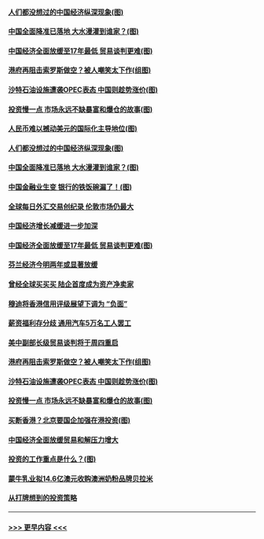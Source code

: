 #### [人们都没想过的中国经济纵深现象(图)](../pages/p5/907684.md?t=09180333) 
#### [中国全面降准已落地 大水漫灌到谁家？(图)](../pages/p5/907688.md?t=09180333) 
#### [中国经济全面放缓至17年最低 贸易谈判更难(图)](../pages/p5/907648.md?t=09180333) 
#### [港府再阻击索罗斯做空？被人嘲笑太下作(组图)](../pages/p5/907637.md?t=09180333) 
#### [沙特石油设施遭袭OPEC表态 中国则趁势涨价(图)](../pages/p5/907570.md?t=09180333) 
#### [投资慢一点 市场永远不缺暴富和爆仓的故事(图)](../pages/p5/907564.md?t=09180333) 
#### [人民币难以撼动美元的国际化主导地位(图)](../pages/p5/907705.md?t=09180333) 
#### [人们都没想过的中国经济纵深现象(图)](../pages/p5/907684.md?t=09180333) 
#### [中国全面降准已落地 大水漫灌到谁家？(图)](../pages/p5/907688.md?t=09180333) 
#### [中国金融业生变 银行的铁饭碗漏了！(图)](../pages/p5/907683.md?t=09180333) 
#### [全球每日外汇交易创纪录 伦敦市场仍最大](../pages/p5/907685.md?t=09180333) 
#### [中国经济增长减缓进一步加深](../pages/p5/907649.md?t=09180333) 
#### [中国经济全面放缓至17年最低 贸易谈判更难(图)](../pages/p5/907648.md?t=09180333) 
#### [芬兰经济今明两年或显著放缓](../pages/p5/907643.md?t=09180333) 
#### [曾经全球买买买 陆企首度成为资产净卖家](../pages/p5/907641.md?t=09180333) 
#### [穆迪将香港信用评级展望下调为 “负面”](../pages/p5/907640.md?t=09180333) 
#### [薪资福利存分歧 通用汽车5万名工人罢工](../pages/p5/907639.md?t=09180333) 
#### [美中副部长级贸易谈判将于周四重启](../pages/p5/907638.md?t=09180333) 
#### [港府再阻击索罗斯做空？被人嘲笑太下作(组图)](../pages/p5/907637.md?t=09180333) 
#### [沙特石油设施遭袭OPEC表态 中国则趁势涨价(图)](../pages/p5/907570.md?t=09180333) 
#### [投资慢一点 市场永远不缺暴富和爆仓的故事(图)](../pages/p5/907564.md?t=09180333) 
#### [买断香港？北京要国企加强在港投资(图)](../pages/p5/907582.md?t=09180333) 
#### [中国经济全面放缓贸易和解压力增大](../pages/p5/907579.md?t=09180333) 
#### [投资的工作重点是什么？(图)](../pages/p5/907561.md?t=09180333) 
#### [蒙牛乳业拟14.6亿澳元收购澳洲奶粉品牌贝拉米](../pages/p5/907571.md?t=09180333) 
#### [从打牌想到的投资策略](../pages/p5/907563.md?t=09180333) 

----
#### [ >>> 更早内容 <<< ](../indexes/p5-earlier.md)
